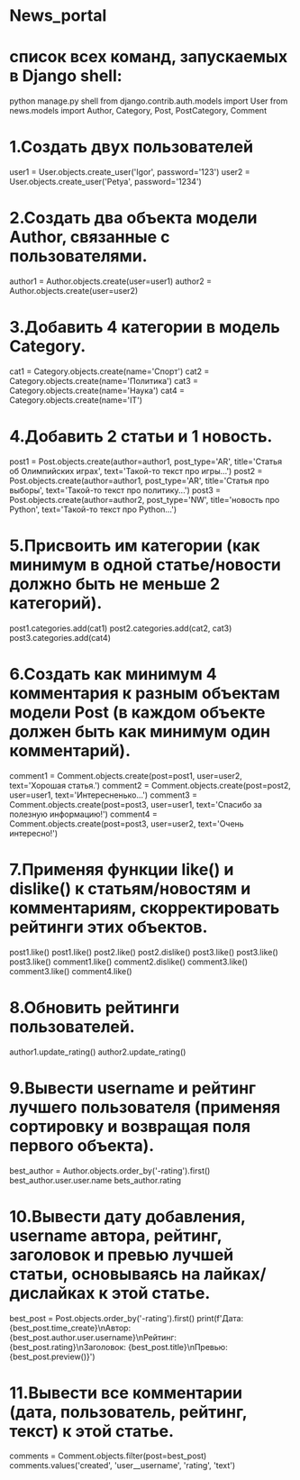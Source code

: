 # News_portal
# список всех команд, запускаемых в Django shell:
python manage.py shell
from django.contrib.auth.models import User
from news.models import Author, Category, Post, PostCategory, Comment

# 1.Создать двух пользователей
user1 = User.objects.create_user('Igor', password='123')
user2 = User.objects.create_user('Petya', password='1234')

# 2.Создать два объекта модели Author, связанные с пользователями.
author1 = Author.objects.create(user=user1)
author2 = Author.objects.create(user=user2)

# 3.Добавить 4 категории в модель Category.
cat1 = Category.objects.create(name='Спорт')
cat2 = Category.objects.create(name='Политика')
cat3 = Category.objects.create(name='Наука')
cat4 = Category.objects.create(name='IT')

# 4.Добавить 2 статьи и 1 новость.
post1 = Post.objects.create(author=author1, post_type='AR', title='Статья об Олимпийских играх', text='Такой-то текст про игры...')
post2 = Post.objects.create(author=author1, post_type='AR', title='Статья про выборы', text='Такой-то текст про политику...')
post3 = Post.objects.create(author=author2, post_type='NW', title='новость про Python', text='Такой-то текст про Python...')

# 5.Присвоить им категории (как минимум в одной статье/новости должно быть не меньше 2 категорий).
post1.categories.add(cat1)
post2.categories.add(cat2, cat3)
post3.categories.add(cat4)

# 6.Создать как минимум 4 комментария к разным объектам модели Post (в каждом объекте должен быть как минимум один комментарий).
comment1 = Comment.objects.create(post=post1, user=user2, text='Хорошая статья.')
comment2 = Comment.objects.create(post=post2, user=user1, text='Интересненько...')
comment3 = Comment.objects.create(post=post3, user=user1, text='Спасибо за полезную информацию!')
comment4 = Comment.objects.create(post=post3, user=user2, text='Очень интересно!')

# 7.Применяя функции like() и dislike() к статьям/новостям и комментариям, скорректировать рейтинги этих объектов.
post1.like()
post1.like()
post2.like()
post2.dislike()
post3.like()
post3.like()
post3.like()
comment1.like()
comment2.dislike()
comment3.like()
comment3.like()
comment4.like()

# 8.Обновить рейтинги пользователей.
author1.update_rating()
author2.update_rating()

# 9.Вывести username и рейтинг лучшего пользователя (применяя сортировку и возвращая поля первого объекта).
best_author = Author.objects.order_by('-rating').first()
best_author.user.user.name
bets_author.rating

# 10.Вывести дату добавления, username автора, рейтинг, заголовок и превью лучшей статьи, основываясь на лайках/дислайках к этой статье.
best_post = Post.objects.order_by('-rating').first()
print(f'Дата: {best_post.time_create}\nАвтор: {best_post.author.user.username}\nРейтинг: {best_post.rating}\nЗаголовок: {best_post.title}\nПревью: {best_post.preview()}')

# 11.Вывести все комментарии (дата, пользователь, рейтинг, текст) к этой статье.
comments = Comment.objects.filter(post=best_post)
comments.values('created', 'user__username', 'rating', 'text')
